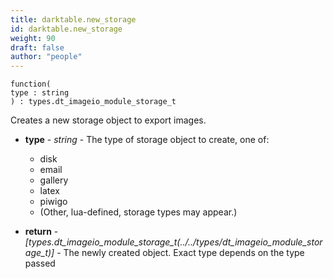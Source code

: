 ```yaml
---
title: darktable.new_storage
id: darktable.new_storage
weight: 90
draft: false
author: "people"
---
```


```
function(
type : string
) : types.dt_imageio_module_storage_t
```

Creates a new storage object to export images.

* **type** - _string_ - The type of storage object to create, one of:
  * disk
  * email
  * gallery
  * latex
  * piwigo
  * \(Other, lua-defined, storage types may appear.\)

* **return** - _[types.dt_imageio_module_storage_t(../../types/dt_imageio_module_storage_t)]_ - The newly created object. Exact type depends on the type passed

